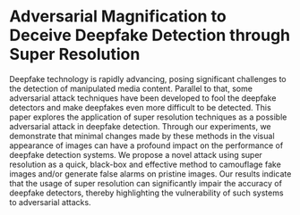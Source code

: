 # Adversarial Magnification to Deceive Deepfake Detection through Super Resolution

Deepfake technology is rapidly advancing, posing significant challenges to the detection of manipulated media content. Parallel to that, some adversarial attack techniques have been developed to fool the deepfake detectors and make deepfakes even more difficult to be detected. This paper explores the application of super resolution techniques as a possible adversarial attack in deepfake detection. Through our experiments, we demonstrate that minimal changes made by these methods in the visual appearance of images can have a profound impact on the performance of deepfake detection systems.
We propose a novel attack using super resolution as a quick, black-box and effective method to camouflage fake images and/or generate false alarms on pristine images. Our results indicate that the usage of super resolution can significantly impair the accuracy of deepfake detectors, thereby highlighting the vulnerability of such systems to adversarial attacks. 
